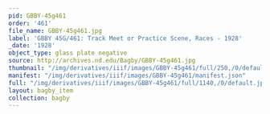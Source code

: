 ```yaml
---
pid: GBBY-45g461
order: '461'
file_name: GBBY-45g461.jpg
label: 'GBBY 45G/461: Track Meet or Practice Scene, Races - 1928'
_date: '1928'
object_type: glass plate negative
source: http://archives.nd.edu/Bagby/GBBY-45g461.jpg
thumbnail: "/img/derivatives/iiif/images/GBBY-45g461/full/250,/0/default.jpg"
manifest: "/img/derivatives/iiif/images/GBBY-45g461/manifest.json"
full: "/img/derivatives/iiif/images/GBBY-45g461/full/1140,/0/default.jpg"
layout: bagby_item
collection: bagby
---
```

